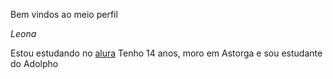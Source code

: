 Bem vindos ao meio perfil

*Leona*

Estou estudando no [alura](https://www.alura.com.br/)
Tenho 14 anos, moro em Astorga e sou estudante do Adolpho
